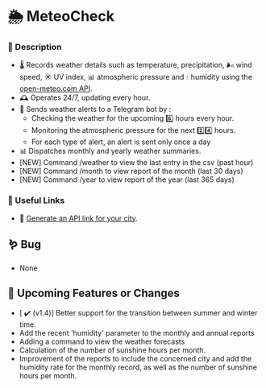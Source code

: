 # 🌦 MeteoCheck 

### 📌 Description 
* 🌡️ Records weather details such as temperature, precipitation, 🌬️ wind speed, ☀️ UV index, 📊 atmospheric pressure and 💧 humidity using the [open-meteo.com API](https://open-meteo.com/en/docs).
* 🕰️ Operates 24/7, updating every hour.
* 🚨 Sends weather alerts to a Telegram bot by :
  * Checking the weather for the upcoming 6️⃣ hours every hour.
  * Monitoring the atmospheric pressure for the next 2️⃣4️⃣ hours.
  * For each type of alert, an alert is sent only once a day
* 📊 Dispatches monthly and yearly weather summaries.
* [NEW] Command /weather to view the last entry in the csv (past hour)
* [NEW] Command /month to view report of the month (last 30 days)
* [NEW] Command /year to view report of the year (last 365 days)

### 🔗 Useful Links
* 🔗 [Generate an API link for your city](https://open-meteo.com/en/docs).

## 🪱 Bug
* None

## 🚀 Upcoming Features or Changes
* [ :heavy_check_mark: (v1.4)] Better support for the transition between summer and winter time.
* Add the recent 'humidity' parameter to the monthly and annual reports
* Adding a command to view the weather forecasts 
* Calculation of the number of sunshine hours per month.
* Improvement of the reports to include the concerned city and add the humidity rate for the monthly record, as well as the number of sunshine hours per month.
